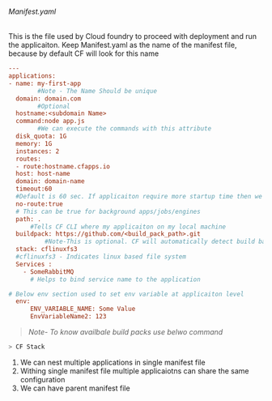 
###### Manifest.yaml
This is the file used by Cloud foundry to proceed with deployment and run the applicaiton.
Keep Manifest.yaml as the name of the manifest file, because by default CF will look for this name

```ini
---
applications:
- name: my-first-app
        #Note - The Name Should be unique
  domain: domain.com
        #Optional
  hostname:<subdomain Name>
  command:node app.js
        #We can execute the commands with this attribute
  disk_quota: 1G
  memory: 1G
  instances: 2
  routes:
  - route:hostname.cfapps.io
  host: host-name
  domain: domain-name
  timeout:60
  #Default is 60 sec. If applicaiton require more startup time then we can increase
  no-route:true
  # This can be true for background apps/jobs/engines
  path: .
      #Tells CF CLI where my applicaiton on my local machine
  buildpack: https://github.com/<build_pack_path>.git
          #Note-This is optional. CF will automatically detect build back based on applicaiton config files
  stack: cflinuxfs3
  #cflinuxfs3 - Indicates linux based file system
  Services :
    - SomeRabbitMQ
      # Helps to bind service name to the application

# Below env section used to set env variable at applicaiton level
  env:
      ENV_VARIABLE_NAME: Some Value
      EnvVariableName2: 123
```

>*Note- To know availbale build packs use belwo command*
```powershell
> CF Stack
```


1. We can nest multiple applications in single manifest file
2. Withing single manifest file multiple applicaiotns can share the same configuration
3. We can have parent manifest file
